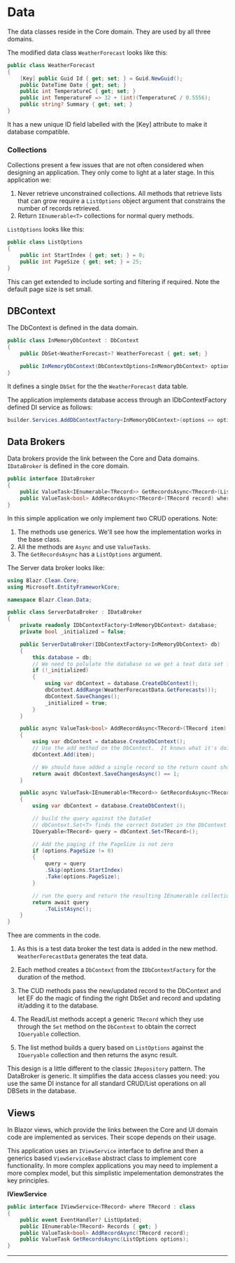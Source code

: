 # Data

The data classes reside in the Core domain.  They are used by all three domains.

The modified data class `WeatherForecast` looks like this:

```csharp
public class WeatherForecast
{
    [Key] public Guid Id { get; set; } = Guid.NewGuid();
    public DateTime Date { get; set; }
    public int TemperatureC { get; set; }
    public int TemperatureF => 32 + (int)(TemperatureC / 0.5556);
    public string? Summary { get; set; }
}
```

It has a new unique ID field labelled with the [Key] attribute to make it database compatible.

### Collections

Collections present a few issues that are not often considered when designing an application.  They only come to light at a later stage.  In this application we:
1. Never retrieve unconstrained collections.  All methods that retrieve lists that can grow require a `ListOptions` object argument that constrains the number of records retrieved.
2. Return `IEnumerable<T>` collections for normal query methods.

`ListOptions` looks like this:

```csharp
public class ListOptions
{
    public int StartIndex { get; set; } = 0;
    public int PageSize { get; set; } = 25;
}
```

This can get extended to include sorting and filtering if required.  Note the default page size is set small.

## DBContext

The DbContext is defined in the data domain.

```csharp
public class InMemoryDbContext : DbContext
{
    public DbSet<WeatherForecast>? WeatherForecast { get; set; }

    public InMemoryDbContext(DbContextOptions<InMemoryDbContext> options) : base(options) { }
}
```

It defines a single `DbSet` for the the `WeatherForecast` data table.

The application implements database access through an IDbContextFactory defined DI service as follows: 

```csharp
builder.Services.AddDbContextFactory<InMemoryDbContext>(options => options.UseInMemoryDatabase("TestDb"));
```


## Data Brokers

Data brokers provide the link between the Core and Data domains.  `IDataBroker` is defined in the core domain.

```csharp
public interface IDataBroker
{
    public ValueTask<IEnumerable<TRecord>> GetRecordsAsync<TRecord>(ListOptions options) where TRecord: class, new();
    public ValueTask<bool> AddRecordAsync<TRecord>(TRecord record) where TRecord : class, new();
}
```

In this simple application we only implement two CRUD operations.  Note:

1. The methods use generics.  We'll see how the implementation works in the base class.
2. All the methods are `Async` and use `ValueTasks`.
3. The `GetRecordsAsync` has a `ListOptions` argument.

The Server data broker looks like:

```csharp
using Blazr.Clean.Core;
using Microsoft.EntityFrameworkCore;

namespace Blazr.Clean.Data;

public class ServerDataBroker : IDataBroker
{
    private readonly IDbContextFactory<InMemoryDbContext> database;
    private bool _initialized = false;

    public ServerDataBroker(IDbContextFactory<InMemoryDbContext> db)
    {
        this.database = db;
        // We need to polulate the database so we get a teat data set from WeatherForecastData
        if (!_initialized)
        {
            using var dbContext = database.CreateDbContext();
            dbContext.AddRange(WeatherForecastData.GetForecasts());
            dbContext.SaveChanges();
            _initialized = true;
        }
    }

    public async ValueTask<bool> AddRecordAsync<TRecord>(TRecord item) where TRecord : class, new()
    {
        using var dbContext = database.CreateDbContext();
        // Use the add method on the DbContect.  It knows what it's doing and will find the correct DbSet to add the rcord to
        dbContext.Add(item);

        // We should have added a single record so the return count should be 1
        return await dbContext.SaveChangesAsync() == 1;
    }

    public async ValueTask<IEnumerable<TRecord>> GetRecordsAsync<TRecord>(ListOptions options) where TRecord : class, new ()
    {
        using var dbContext = database.CreateDbContext();

        // build the query against the DataSet
        // dbContext.Set<T> finds the correct DataSet in the DbContext and returns it as an IQueryable collection
        IQueryable<TRecord> query = dbContext.Set<TRecord>();

        // Add the paging if the PageSize is not zero
        if (options.PageSize != 0)
        {
            query = query
            .Skip(options.StartIndex)
            .Take(options.PageSize);
        }

        // run the query and return the resulting IEnumerable collection
        return await query
            .ToListAsync();
    }
}
```

Thee are comments in the code.

1. As this is a test data broker the test data is added in the new method.  `WeatherForecastData` generates the teat data.

2. Each method creates a `DbContext` from the `IDbContextFactory` for the duration of the method.

3. The CUD methods pass the new/updated record to the DbContext and let EF do the magic of finding the right DbSet and record and updating iit/adding it to the database.

4. The Read/List methods accept a generic `TRecord` which they use through the `Set` method on the `DbContext` to obtain the correct `IQueryable` collection.

5. The list method builds a query based on `ListOptions` against the `IQueryable` collection and then returns the async result.

This design is a little different to the classic `IRepository` pattern.  The DataBroker is generic.  It simplifies the data access classes you need: you use the same DI instance for all standard CRUD/List operations on all DBSets in the database.
  

## Views

In Blazor views, which provide the links between the Core and UI domain code are implemented as services.  Their scope depends on their usage.

This application uses an `IViewService` interface to define and then a generics based `ViewServiceBase` abstract class to implement core functionality.  In more complex applications you may need to implement a more complex model, but this simplistic impelementation demonstrates the key principles.

**IViewService**

```csharp
public interface IViewService<TRecord> where TRecord : class
{
    public event EventHandler? ListUpdated;
    public IEnumerable<TRecord> Records { get; }
    public ValueTask<bool> AddRecordAsync(TRecord record);
    public ValueTask GetRecordsAsync(ListOptions options);
}
```

****
 